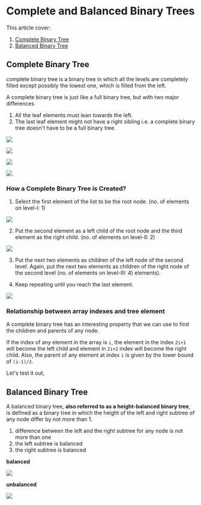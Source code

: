 # Complete and Balanced Binary Trees

This article cover:
1. [Complete Binary Tree](https://www.programiz.com/dsa/complete-binary-tree)
2. [Balanced Binary Tree](https://www.programiz.com/dsa/balanced-binary-tree)

## Complete Binary Tree

complete binary tree is a binary tree in which all the levels are completely filled except possibly the lowest one, which is filled from the left.

A complete binary tree is just like a full binary tree, but with two major differences

1. All the leaf elements must lean towards the left.
2. The last leaf element might not have a right sibling i.e. a complete binary tree doesn't have to be a full binary tree.

![](./../../assets/img/comparison-1_0.webp)

![](./../../assets/img/comparison-2_0.webp)

![](./../../assets/img/comparison-3_0.webp)

![](./../../assets/img/comparison-4.webp)

### How a Complete Binary Tree is Created?

1. Select the first element of the list to be the root node. (no. of elements on level-I: 1)

![](./../../assets/img/complete-binary-tree-creation-1.webp)

2. Put the second element as a left child of the root node and the third element as the right child. (no. of elements on level-II: 2)

![](./../../assets/img/complete-binary-tree-creation-2.webp)

3. Put the next two elements as children of the left node of the second level. Again, put the next two elements as children of the right node of the second level (no. of elements on level-III: 4) elements).

4. Keep repeating until you reach the last element.

![](./../../assets/img/complete-binary-tree-creation-3.webp)

###  Relationship between array indexes and tree element

A complete binary tree has an interesting property that we can use to find the children and parents of any node.

If the index of any element in the array is `i`, the element in the index `2i+1` will become the left child and element in `2i+2` index will become the right child. Also, the parent of any element at index `i` is given by the lower bound of `(i-1)/2`.

Let's test it out,

## Balanced Binary Tree

A balanced binary tree, **also referred to as a height-balanced binary tree**, is defined as a binary tree in which the height of the left and right subtree of any node differ by not more than 1.

1. difference between the left and the right subtree for any node is not more than one
2. the left subtree is balanced
3. the right subtree is balanced

**balanced**

![](./../../assets/img/height-balanced_1.webp)

**unbalanced**

![](./../../assets/img/unbalanced-binary-tree.webp)